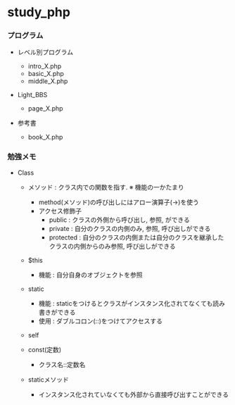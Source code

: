 # study_php

### プログラム
- レベル別プログラム
  - intro_X.php
  - basic_X.php
  - middle_X.php

- Light_BBS
  - page_X.php

- 参考書
  - book_X.php

### 勉強メモ
 - Class
    - メソッド : クラス内での関数を指す. ※ 機能の一かたまり 
      - method(メソッド)の呼び出しにはアロー演算子(->)を使う 
      - アクセス修飾子
        - public    : クラスの外側から呼び出し, 参照, ができる
        - private   : 自分のクラスの内側のみ, 参照, 呼び出しができる 
        - protected : 自分のクラスの内側または自分のクラスを継承したクラスの内側からのみ参照, 呼び出しができる
    
    - $this
      - 機能 : 自分自身のオブジェクトを参照        
    
    - static 
      - 機能 : staticをつけるとクラスがインスタンス化されてなくても読み書きができる
      - 使用 : ダブルコロン(::)をつけてアクセスする
    
    - self 
    - const(定数)
      - クラス名::定数名 
    
    - staticメソッド
      - インスタンス化されていなくても外部から直接呼び出すことができる 

